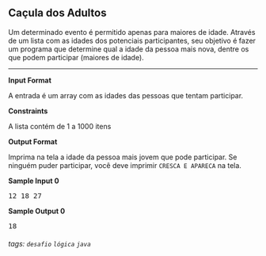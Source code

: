 ## Caçula dos Adultos

Um determinado evento é permitido apenas para maiores de idade. Através de um lista com as idades dos potenciais participantes, seu objetivo é fazer um programa que determine qual a idade da pessoa mais nova, dentre os que podem participar (maiores de idade).

---

**Input Format**

A entrada é um array com as idades das pessoas que tentam participar.

**Constraints**

A lista contém de 1 a 1000 itens

**Output Format**

Imprima na tela a idade da pessoa mais jovem que pode participar. Se ninguém puder participar, você deve imprimir `CRESCA E APARECA` na tela.

**Sample Input 0**

<pre>
12 18 27
</pre>

**Sample Output 0**

<pre>
18
</pre>

###### tags: `desafio` `lógica` `java`